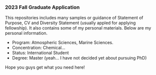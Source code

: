 ### 2023 Fall Graduate Application

This repositories includes many samples or guidance of Statement of Purpose, CV and Diversity Statement (usually appled for applying fellowship). It also contains some of my personal materials. Below are my personal information.

+ Program: Atmospheric Sciences, Marine Sciences. 
+ Concentration: Chemical...
+ Status: International Student
+ Degree: Master (yeah... I have not decided yet about pursuing PhD)



Hope you guys get what you need here!

